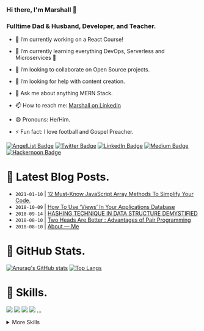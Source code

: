 ### Hi there, I'm Marshall 👋

### Fulltime Dad & Husband, Developer, and Teacher.

<!--
**uimarshall/uimarshall** is a ✨ _special_ ✨ repository because its `README.md` (this file) appears on your GitHub profile.

Here are some ideas to get you started:-->

- 🔭 I’m currently working on a React Course!
- 🌱 I’m currently learning everything DevOps, Serverless and Microservices 🤔
- 👯 I’m looking to collaborate on Open Source projects.
- 🤔 I’m looking for help with content creation.
- 💬 Ask me about anything MERN Stack.
- 📫 How to reach me: [Marshall on LinkedIn](https://www.linkedin.com/in/marshall-akpan/)

- 😄 Pronouns: He/Him.
- ⚡ Fun fact: I love football and Gospel Preacher.

[![AngelList Badge](https://img.shields.io/badge/AngelList-Profile-informational?style=flat&logo=angellist&logoColor=white&color=1CA2F1)](https://angel.co/u/marshall-akpan)
[![Twitter Badge](https://img.shields.io/badge/Twitter-Profile-informational?style=flat&logo=twitter&logoColor=white&color=1CA2F1)](https://twitter.com/uimarshall)
[![LinkedIn Badge](https://img.shields.io/badge/LinkedIn-Profile-informational?style=flat&logo=linkedin&logoColor=white&color=0D76A8)](https://www.linkedin.com/in/marshall-akpan/)
[![Medium Badge](https://img.shields.io/badge/Medium-Profile-informational?style=flat&logo=medium&logoColor=white&color=black)](https://uimarshall.medium.com/)
[![Hackernoon Badge](https://img.shields.io/badge/Hackernoon-Profile-informational?style=flat&logo=hackernoon&logoColor=white&color=black)](https://hackernoon.com/u/uimarshall)

# 📩 Latest Blog Posts.
<!-- BLOG-POST-LIST:START -->
- `2021-01-10` | [12 Must-Know JavaScript Array Methods To Simplify Your Code.](https://medium.com/@uimarshall/12-must-know-javascript-array-methods-to-simplify-your-code-440451c83f38?source=rss-7a35251408cc------2)  
- `2018-10-09` | [How To Use ‘Views’ In Your Applications Database](https://medium.com/@uimarshall/how-to-use-views-in-your-applications-database-fd1744f952bf?source=rss-7a35251408cc------2)  
- `2018-09-14` | [HASHING TECHNIQUE IN DATA STRUCTURE DEMYSTIFIED](https://medium.com/@uimarshall/hashing-technique-in-data-structure-demystified-f0670120f751?source=rss-7a35251408cc------2)  
- `2018-08-10` | [Two Heads Are Better : Advantages of Pair Programming](https://medium.com/@uimarshall/two-heads-are-better-advantages-of-pair-programming-d755b70ff98a?source=rss-7a35251408cc------2)  
- `2018-08-10` | [About — Me](https://medium.com/@uimarshall/about-me-faf8d7b0e042?source=rss-7a35251408cc------2)  

<!-- BLOG-POST-LIST:END -->

# :rocket: GitHub Stats.

[![Anurag's GitHub stats](https://github-readme-stats.vercel.app/api?username=uimarshall&count_private=true&show_icons=true&theme=radical)](https://github.com/uimarshall/github-readme-stats)
[![Top Langs](https://github-readme-stats.vercel.app/api/top-langs/?username=uimarshall&layout=compact)](https://github.com/uimarshall/github-readme-stats)

# 🦾 Skills.


![](https://img.shields.io/badge/Code-NodeJs-informational?style=flat&logo=node&logoColor=white&color=4AB197)
![](https://img.shields.io/badge/Code-Express-informational?style=flat&logo=express&logoColor=white&color=4AB197)
![](https://img.shields.io/badge/Code-React-informational?style=flat&logo=react&logoColor=white&color=4AB197)
![](https://img.shields.io/badge/Code-MongoDb-informational?style=flat&logo=Mongodb&logoColor=white&color=4AB197)
...

<details>
<summary>More Skills</summary>

[](https://img.shields.io/badge/Style-CSS-informational?style=flat&logo=css3&logoColor=white&color=4AB197)
![](https://img.shields.io/badge/Style-Tailwind-informational?style=flat&logo=Tailwind-CSS&logoColor=white&color=4AB197)
![](https://img.shields.io/badge/Style-Sass-informational?style=flat&logo=Sass&logoColor=white&color=4AB197)
...
</details>



